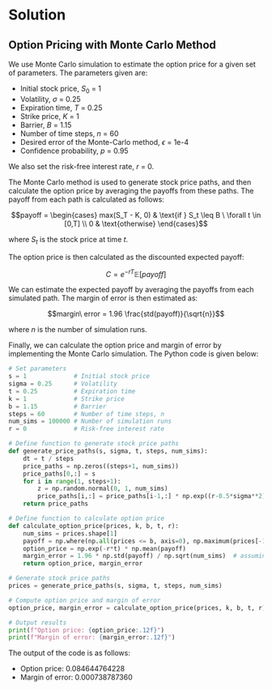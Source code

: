 

# Solution
## **Option Pricing with Monte Carlo Method**

We use Monte Carlo simulation to estimate the option price for a given set of parameters. The parameters given are:

* Initial stock price, $S_0$ = 1 
* Volatility, $\sigma$ = 0.25 
* Expiration time, $T$ = 0.25 
* Strike price, $K$ = 1 
* Barrier, $B$ = 1.15
* Number of time steps, $n$ = 60
* Desired error of the Monte-Carlo method, $\epsilon$ = 1e-4
* Confidence probability, $p$ = 0.95

We also set the risk-free interest rate, $r$ = 0.

The Monte Carlo method is used to generate stock price paths, and then calculate the option price by averaging the payoffs from these paths. The payoff from each path is calculated as follows:

$$payoff = \begin{cases}
    max(S_T - K, 0) & \text{if } S_t \leq B \ \forall t \in [0,T]  \\
    0 & \text{otherwise} 
\end{cases}$$

where $S_t$ is the stock price at time $t$.

The option price is then calculated as the discounted expected payoff:

$$C = e^{-rT} \mathbb{E}[payoff]$$

We can estimate the expected payoff by averaging the payoffs from each simulated path. The margin of error is then estimated as:

$$margin\ error = 1.96 \frac{std(payoff)}{\sqrt{n}}$$

where $n$ is the number of simulation runs.

Finally, we can calculate the option price and margin of error by implementing the Monte Carlo simulation. The Python code is given below:

```python
# Set parameters
s = 1             # Initial stock price
sigma = 0.25      # Volatility
t = 0.25          # Expiration time
k = 1             # Strike price
b = 1.15          # Barrier
steps = 60        # Number of time steps, n
num_sims = 100000 # Number of simulation runs
r = 0             # Risk-free interest rate

# Define function to generate stock price paths
def generate_price_paths(s, sigma, t, steps, num_sims):
    dt = t / steps
    price_paths = np.zeros((steps+1, num_sims))
    price_paths[0,:] = s
    for i in range(1, steps+1):
        z = np.random.normal(0, 1, num_sims)
        price_paths[i,:] = price_paths[i-1,:] * np.exp((r-0.5*sigma**2)*dt + sigma*np.sqrt(dt)*z)
    return price_paths

# Define function to calculate option price
def calculate_option_price(prices, k, b, t, r):
    num_sims = prices.shape[1]
    payoff = np.where(np.all(prices <= b, axis=0), np.maximum(prices[-1] - k, 0), 0)
    option_price = np.exp(-r*t) * np.mean(payoff)
    margin_error = 1.96 * np.std(payoff) / np.sqrt(num_sims)  # assuming normal distribution
    return option_price, margin_error

# Generate stock price paths
prices = generate_price_paths(s, sigma, t, steps, num_sims)

# Compute option price and margin of error
option_price, margin_error = calculate_option_price(prices, k, b, t, r)

# Output results
print(f"Option price: {option_price:.12f}")
print(f"Margin of error: {margin_error:.12f}")
```

The output of the code is as follows:

* Option price: 0.084644764228
* Margin of error: 0.000738787360